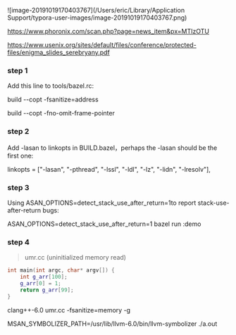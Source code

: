 ![image-20191019170403767](/Users/eric/Library/Application Support/typora-user-images/image-20191019170403767.png)

https://www.phoronix.com/scan.php?page=news_item&px=MTIzOTU

https://www.usenix.org/sites/default/files/conference/protected-files/enigma_slides_serebryany.pdf

### step 1

Add this line to tools/bazel.rc:

build --copt -fsanitize=address

build --copt -fno-omit-frame-pointer

### step 2

Add -lasan to linkopts in BUILD.bazel，perhaps the -lasan should be the first one:

linkopts = ["-lasan", "-pthread", "-lssl", "-ldl", "-lz", "-lidn", "-lresolv"],

### step 3

Using ASAN_OPTIONS=detect_stack_use_after_return=1to report stack-use-after-return bugs:

ASAN_OPTIONS=detect_stack_use_after_return=1 bazel run :demo

### step 4

> umr.cc (uninitialized memory read)

```cpp
int main(int argc, char* argv[]) {
    int g_arr[100];
    g_arr[0] = 1;
    return g_arr[99];
}
```

clang++-6.0 umr.cc -fsanitize=memory -g

MSAN_SYMBOLIZER_PATH=/usr/lib/llvm-6.0/bin/llvm-symbolizer ./a.out

